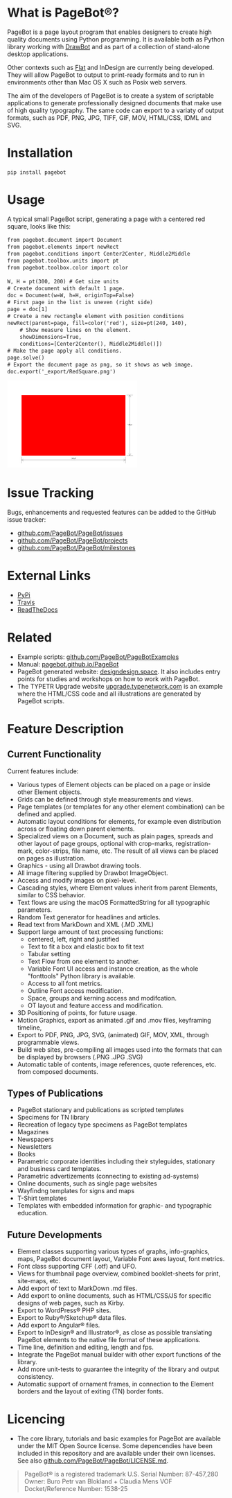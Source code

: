 # What is PageBot®?

PageBot is a page layout program that enables designers to create high quality
documents using Python programming. It is available both as Python library
working with [DrawBot](http://www.drawbot.com) and as part of a collection of
stand-alone desktop applications. 

Other contexts such as
[Flat](http://xxyxyz.org/flat) and InDesign are currently being developed. They
will allow PageBot to output to print-ready formats and to run in environments
other than Mac OS X such as Posix web servers. 

The aim of the developers of
PageBot is to create a system of scriptable applications to generate
professionally designed documents that make use of high quality typography. 
The same code can export to a variaty of output formats, such as PDF, PNG, JPG, 
TIFF, GIF, MOV, HTML/CSS, IDML and SVG. 

# Installation

    pip install pagebot

# Usage

A typical small PageBot script, generating a page with a centered red square,
looks like this:

    from pagebot.document import Document
    from pagebot.elements import newRect
    from pagebot.conditions import Center2Center, Middle2Middle
    from pagebot.toolbox.units import pt
    from pagebot.toolbox.color import color

    W, H = pt(300, 200) # Get size units
    # Create document with default 1 page.
    doc = Document(w=W, h=H, originTop=False) 
    # First page in the list is uneven (right side)
    page = doc[1] 
    # Create a new rectangle element with position conditions
    newRect(parent=page, fill=color('red'), size=pt(240, 140),
        # Show measure lines on the element.
        showDimensions=True, 
        conditions=[Center2Center(), Middle2Middle()])
    # Make the page apply all conditions.
    page.solve() 
    # Export the document page as png, so it shows as web image.
    doc.export('_export/RedSquare.png') 
       
![](images/RedSquare_1.png) 

# Issue Tracking 

Bugs, enhancements and requested features can be added to the GitHub issue tracker:

 * [github.com/PageBot/PageBot/issues](https://github.com/PageBot/PageBot/issues)
 * [github.com/PageBot/PageBot/projects](https://github.com/PageBot/PageBot/projects)
 * [github.com/PageBot/PageBot/milestones](https://github.com/PageBot/PageBot/milestones)

# External Links

- [PyPi](https://pypi.org/project/pagebot/)
- [Travis](https://travis-ci.org/PageBot/PageBot)
- [ReadTheDocs](https://pagebot.readthedocs.io/en/latest/)

# Related

- Example scripts: [github.com/PageBot/PageBotExamples](https://github.com/PageBot/PageBotExamples)
- Manual: [pagebot.github.io/PageBot](https://pagebot.github.io/PageBot)
- PageBot generated website: [designdesign.space](http://designdesign.space). It also includes entry points
for studies and workshops on how to work with PageBot.
- The TYPETR Upgrade website [upgrade.typenetwork.com](https://upgrade.typenetwork.com) is an example where
the HTML/CSS code and all illustrations are generated by PageBot scripts.


# Feature Description

## Current Functionality

Current features include:

* Various types of Element objects can be placed on a page or inside other
  Element objects.
* Grids can be defined through style measurements and views.
* Page templates (or templates for any other element combination) can be
  defined and applied.
* Automatic layout conditions for elements, for example even distribution
  across or floating down parent elements.
* Specialized views on a Document, such as plain pages, spreads and other
  layout of page groups, optional with crop-marks, registration-mark,
color-strips, file name, etc. The result of all views can be placed on pages as
illustration.
* Graphics - using all Drawbot drawing tools.
* All image filtering supplied by Drawbot ImageObject.
* Access and modify images on pixel-level.
* Cascading styles, where Element values inherit from parent Elements, similar
  to CSS behavior.   
* Text flows are using the macOS FormattedString for all typographic
  parameters.
* Random Text generator for headlines and articles.
* Read text from MarkDown and XML (.MD .XML)
* Support large amount of text processing functions:
   * centered, left, right and justified
   * Text to fit a box and elastic box to fit text
   * Tabular setting
   * Text Flow from one element to another. 
   * Variable Font UI access and instance creation, as the whole "fonttools"
     Python library is available.
   * Access to all font metrics.
   * Outline Font access modification.
   * Space, groups and kerning access and modifcation.
   * OT layout and feature access and modification.
* 3D Positioning of points, for future usage.
* Motion Graphics, export as animated .gif and .mov files, keyframing timeline, 
* Export to PDF, PNG, JPG, SVG, (animated) GIF, MOV, XML, through programmable
  views.
* Build web sites, pre-compiling all images used into the formats that can be
  displayed by browsers (.PNG .JPG .SVG)
* Automatic table of contents, image references, quote references, etc. from
  composed documents.

## Types of Publications

* PageBot stationary and publications as scripted templates
* Specimens for TN library
* Recreation of legacy type specimens as PageBot templates
* Magazines
* Newspapers
* Newsletters
* Books
* Parametric corporate identities including their styleguides, stationary and
  business card templates.
* Parametric advertizements (connecting to existing ad-systems)
* Online documents, such as single page websites
* Wayfindng templates for signs and maps
* T-Shirt templates
* Templates with embedded information for graphic- and typographic education.

## Future Developments

* Element classes supporting various types of graphs, info-graphics, maps,
  PageBot document layout, Variable Font axes layout, font metrics.
* Font class supporting CFF (.otf) and UFO.
* Views for thumbnail page overview, combined booklet-sheets for print,
  site-maps, etc.
* Add export of text to MarkDown .md files.
* Add export to online documents, such as HTML/CSS/JS for specific designs of
  web pages, such as Kirby.
* Export to WordPress® PHP sites.
* Export to Ruby®/Sketchup® data files.
* Add export to Angular® files.
* Export to InDesign® and Illustrator®, as close as possible translating
  PageBot elements to the native file format of these applications.
* Time line, definition and editing, length and fps.
* Integrate the PageBot manual builder with other export functions of the library.
* Add more unit-tests to guarantee the integrity of the library and output
  consistency.
* Automatic support of ornament frames, in connection to the Element borders
  and the layout of exiting (TN) border fonts.

# Licencing

- The core library, tutorials and basic examples for PageBot are available
  under the MIT Open Source license. Some depencendies have been included in
this repository and are available under their own licenses. See also
[github.com/PageBot/PageBot/LICENSE.md](https://github.com/PageBot/PageBot/LICENSE.md).


> PageBot® is a registered trademark 
> U.S. Serial Number: 87-457,280
> Owner: Buro Petr van Blokland + Claudia Mens VOF
> Docket/Reference Number: 1538-25     

